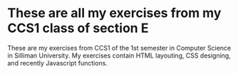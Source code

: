 <h1>These are all my exercises from my CCS1 class of section E</h1>
<p>These are my exercises from CCS1 of the 1st semester in Computer Science in Silliman University. My exercises contain HTML layouting, CSS designing, and recently Javascript functions.</p>
